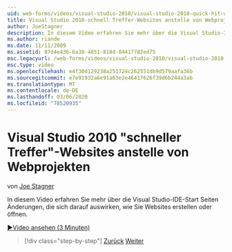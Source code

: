 ```yaml
---
uid: web-forms/videos/visual-studio-2010/visual-studio-2010-quick-hit-websites-instead-of-web-projects
title: Visual Studio 2010-schnell Treffer-Websites anstelle von Webprojekten | Microsoft-Dokumentation
author: JoeStagner
description: In diesem Video erfahren Sie mehr über die Visual Studio-IDE-Start Seiten Änderungen, die sich darauf auswirken, wie Sie Websites erstellen oder öffnen.
ms.author: riande
ms.date: 11/11/2009
ms.assetid: 87d4e436-6a38-4851-818d-84417782ed75
msc.legacyurl: /web-forms/videos/visual-studio-2010/visual-studio-2010-quick-hit-websites-instead-of-web-projects
msc.type: video
ms.openlocfilehash: e4f30d129238a251724c262551db9d579aafa36b
ms.sourcegitcommit: e7e91932a6e91a63e2e46417626f39d6b244a3ab
ms.translationtype: MT
ms.contentlocale: de-DE
ms.lasthandoff: 03/06/2020
ms.locfileid: "78520935"
---
```

# <a name="visual-studio-2010-quick-hit---websites-instead-of-web-projects"></a>Visual Studio 2010 "schneller Treffer"-Websites anstelle von Webprojekten

von [Joe Stagner](https://github.com/JoeStagner)

In diesem Video erfahren Sie mehr über die Visual Studio-IDE-Start Seiten Änderungen, die sich darauf auswirken, wie Sie Websites erstellen oder öffnen. 

[&#9654;Video ansehen (3 Minuten)](https://channel9.msdn.com/Blogs/ASP-NET-Site-Videos/visual-studio-2010-quick-hit-websites-instead-of-web-projects)

> [!div class="step-by-step"]
> [Zurück](visual-studio-2010-quick-hit-new-multi-targeting.md)
> [Weiter](visual-studio-2010-quick-hit-snippets-intellisense.md)
